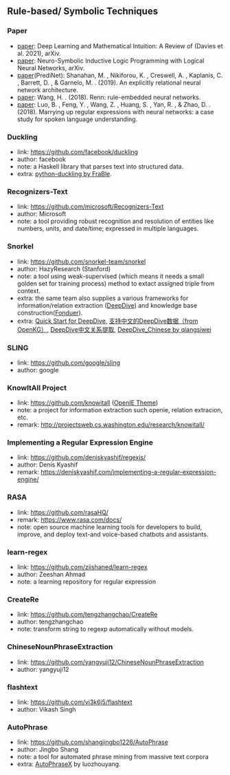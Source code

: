 ## **Rule-based/ Symbolic Techniques**

### Paper
  * [paper](https://arxiv.org/abs/2112.04324): Deep Learning and Mathematical Intuition: A Review of (Davies et al. 2021), arXiv.
  * [paper](https://arxiv.org/pdf/2112.03324.pdf): Neuro-Symbolic Inductive Logic Programming with Logical Neural Networks, arXiv.
  * [paper](https://arxiv.org/pdf/1905.10307.pdf)(PrediNet): Shanahan, M. , Nikiforou, K. , Creswell, A. , Kaplanis, C. , Barrett, D. , & Garnelo, M. . (2019). An explicitly relational neural network architecture.
  * [paper](https://arxiv.org/pdf/1801.09856.pdf): Wang, H. . (2018). Renn: rule-embedded neural networks.
  * [paper](https://arxiv.org/pdf/1805.05588.pdf): Luo, B. , Feng, Y. , Wang, Z. , Huang, S. , Yan, R. , & Zhao, D. . (2018). Marrying up regular expressions with neural networks: a case study for spoken language understanding.

### Duckling
  * link: https://github.com/facebook/duckling
  * author: facebook
  * note: a Haskell library that parses text into structured data.
  * extra: [python-duckling by FraBle](https://github.com/FraBle/python-duckling).

### Recognizers-Text
  * link: https://github.com/microsoft/Recognizers-Text
  * author: Microsoft
  * note: a tool providing robust recognition and resolution of entities like numbers, units, and date/time; expressed in multiple languages.

### Snorkel
  * link: https://github.com/snorkel-team/snorkel
  * author: HazyResearch (Stanford)
  * note: a tool using weak-supervised (which means it needs a small golden set for training process) method to extact assigned triple from context.
  * extra: the same team also supplies a various frameworks for information/relation extraction ([DeepDive](https://github.com/HazyResearch/deepdive)) and knowledge base construction([Fonduer](https://github.com/HazyResearch/fonduer)).
  * extra: [Quick Start for DeepDive](http://deepdive.stanford.edu/quickstart), [支持中文的DeepDive数据（from OpenKG）](http://www.openkg.cn/dataset/cn-deepdive), [DeepDive中文关系提取](https://blog.csdn.net/whatwho_518/article/details/79467138), [DeepDive_Chinese by qiangsiwei](https://github.com/qiangsiwei/DeepDive_Chinese)

### SLING
  * link: https://github.com/google/sling
  * author: google

### KnowItAll Project
* link: https://github.com/knowitall ([OpenIE Theme](http://openie.allenai.org/))
* note: a project for information extraction such openie, relation extracion, etc.
* remark: http://projectsweb.cs.washington.edu/research/knowitall/

### Implementing a Regular Expression Engine
  * link: https://github.com/deniskyashif/regexjs/
  * author: Denis Kyashif
  * remark: https://deniskyashif.com/implementing-a-regular-expression-engine/
  
### RASA
  * link: https://github.com/rasaHQ/
  * remark: https://www.rasa.com/docs/
  * note: open source machine learning tools for developers to build, improve, and deploy text-and voice-based chatbots and assistants.

### learn-regex
  * link: https://github.com/ziishaned/learn-regex
  * author: Zeeshan Ahmad 
  * note: a learning repository for regular expression
  
### CreateRe
  * link: https://github.com/tengzhangchao/CreateRe
  * author: tengzhangchao
  * note: transform string to regexp automatically without models.
  
### ChineseNounPhraseExtraction
  * link: https://github.com/yangyuji12/ChineseNounPhraseExtraction
  * author: yangyuji12

### flashtext
  * link: https://github.com/vi3k6i5/flashtext
  * author: Vikash Singh


### AutoPhrase
  * link: https://github.com/shangjingbo1226/AutoPhrase
  * author: Jingbo Shang
  * note: a tool for automated phrase mining from massive text corpora
  * extra: [AutoPhraseX](https://github.com/luozhouyang/AutoPhraseX) by luozhouyang.
